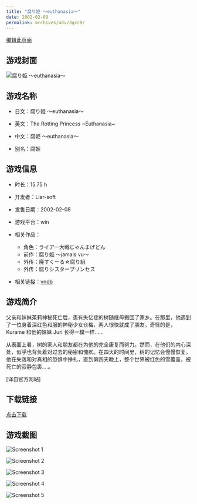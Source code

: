 ```yaml
---
title: "腐り姫 ～euthanasia～"
date: 2002-02-08
permalink: archives/adv/3gcc9/
---
```

[编辑此页面](https://github.com/ACG-3/ADV3-source/blob/main/source/_posts/%E8%85%90%E3%82%8A%E5%A7%AB%20%EF%BD%9Eeuthanasia%EF%BD%9E.md)

## 游戏封面

![腐り姫 ～euthanasia～](https://pan.timero.xyz/d/onedrive/img_lib_001/%E8%85%90%E3%82%8A%E5%A7%AB%20%EF%BD%9Eeuthanasia%EF%BD%9E_cover.avif)


## 游戏名称

- 日文：腐り姫 ～euthanasia～
- 英文：The Rotting Princess ~Euthanasia~
- 中文：腐姫 ～euthanasia～

- 别名：腐姬


## 游戏信息

- 时长：15.75 h
- 开发者：Liar-soft
- 发售日期：2002-02-08
- 游戏平台：win
- 相关作品：
   - 角色：ライアー大戦じゃんまげどん
   - 前作：腐り姫 ～jamais vu～
   - 外传：廃すくーる☆腐り組
   - 外传：腐りシスタープリンセス

- 相关链接：[vndb](https://vndb.org/v37)


## 游戏简介

父亲和妹妹茱莉神秘死亡后，患有失忆症的树随继母搬回了家乡。在那里，他遇到了一位身着深红色和服的神秘少女仓梅，两人很快就成了朋友。奇怪的是，Kurame 和他的妹妹 Juri 长得一模一样......

从表面上看，树的家人和朋友都在为他的完全康复而努力。然而，在他们的内心深处，似乎也背负着对过去的秘密和愧疚。在四天的时间里，树的记忆会慢慢恢复，他在失落和对真相的恐惧中挣扎，直到第四天晚上，整个世界被红色的雪覆盖，被死亡的寂静包裹....。

[译自官方网站]


## 下载链接

[点击下载](https://pan.timero.xyz/onedrive/adv_lib_001/%E8%85%90%E3%82%8A%E5%A7%AB%20%EF%BD%9Eeuthanasia%EF%BD%9E)


## 游戏截图


![Screenshot 1](https://pan.timero.xyz/d/onedrive/img_lib_001/%E8%85%90%E3%82%8A%E5%A7%AB%20%EF%BD%9Eeuthanasia%EF%BD%9E_Screenshot_1.avif)

![Screenshot 2](https://pan.timero.xyz/d/onedrive/img_lib_001/%E8%85%90%E3%82%8A%E5%A7%AB%20%EF%BD%9Eeuthanasia%EF%BD%9E_Screenshot_2.avif)

![Screenshot 3](https://pan.timero.xyz/d/onedrive/img_lib_001/%E8%85%90%E3%82%8A%E5%A7%AB%20%EF%BD%9Eeuthanasia%EF%BD%9E_Screenshot_3.avif)

![Screenshot 4](https://pan.timero.xyz/d/onedrive/img_lib_001/%E8%85%90%E3%82%8A%E5%A7%AB%20%EF%BD%9Eeuthanasia%EF%BD%9E_Screenshot_4.avif)

![Screenshot 5](https://pan.timero.xyz/d/onedrive/img_lib_001/%E8%85%90%E3%82%8A%E5%A7%AB%20%EF%BD%9Eeuthanasia%EF%BD%9E_Screenshot_5.avif)

